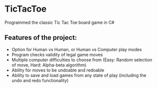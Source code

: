 # TicTacToe
Programmed the classic Tic Tac Toe board game in C#
## Features of the project:
  * Option for Human vs Human, or Human vs Computer play modes
  * Program checks validity of legal game moves
  * Multiple computer difficulties to choose from (Easy: Random selection of move, Hard: Alpha-beta algorithm)
  * Ability for moves to be undoable and redoable
  * Ability to save and load games from any state of play (including the undo and redo functionality)
